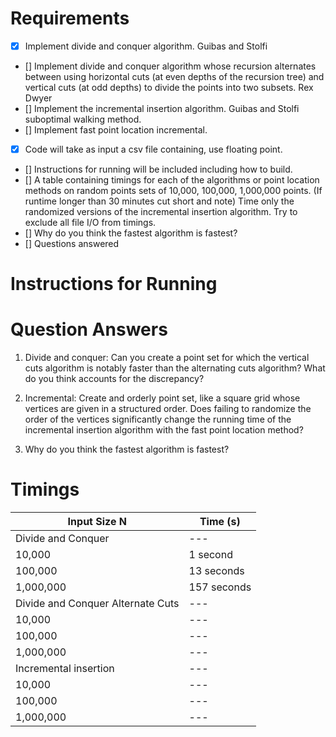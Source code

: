 # Requirements
- [x] Implement divide and conquer algorithm. Guibas and Stolfi
- [] Implement divide and conquer algorithm whose recursion alternates between
using horizontal cuts (at even depths of the recursion tree) and vertical cuts (at odd depths) to divide the
points into two subsets. Rex Dwyer
- [] Implement the incremental insertion algorithm.  Guibas and Stolfi suboptimal walking method.
- [] Implement fast point location incremental.
- [x] Code will take as input a csv file containing, use floating point.
- [] Instructions for running will be included including how to build.
- [] A table containing timings for each of the algorithms or point location methods on random points
sets of 10,000, 100,000, 1,000,000 points.  (If runtime longer than 30 minutes cut short and note)
Time only the randomized versions of the incremental insertion algorithm. Try
to exclude all file I/O from timings.
- [] Why do you think the fastest algorithm is fastest?
- [] Questions answered

# Instructions for Running


# Question Answers

1. Divide and conquer: Can you create a point set for which the vertical cuts algorithm
is notably faster than the alternating cuts algorithm?
What do you think accounts for the discrepancy?


2. Incremental: Create and orderly point set, like a square grid whose vertices are 
given in a structured order. Does failing to randomize the order of the vertices significantly change
the running time of the incremental insertion algorithm with the fast point location method?

3. Why do you think the fastest algorithm is fastest?


# Timings

| Input Size N | Time (s) |
| --- | --- |
| Divide and Conquer | --- |
| 10,000 | 1 second |
| 100,000 | 13 seconds |
| 1,000,000 | 157 seconds |
| Divide and Conquer Alternate Cuts| --- |
| 10,000 | --- |
| 100,000 | --- |
| 1,000,000 | --- |
| Incremental insertion| --- |
| 10,000 | --- |
| 100,000 | --- |
| 1,000,000 | --- |